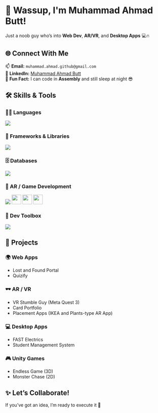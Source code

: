 # 👋 Wassup, I'm Muhammad Ahmad Butt!

Just a noob guy who’s into **Web Dev**, **AR/VR**, and **Desktop Apps** 💻🔥  

## 🌐 Connect With Me

📫 **Email:** `muhammad.ahmad.github@gmail.com`  
💼 **LinkedIn:** [Muhammad Ahmad Butt](https://www.linkedin.com/in/muhammad-ahmad-butt-0324b036a)  
🧠 **Fun Fact:** I can code in **Assembly** and still sleep at night 😎  

## 🛠️ Skills & Tools

### 👨‍💻 Languages
<p align="left">
  <img src="https://skillicons.dev/icons?i=c,cpp,cs,java,python,js,html,css,assembly" />
</p>

### 🧱 Frameworks & Libraries
<p align="left">
  <img src="https://skillicons.dev/icons?i=spring,express,react,tailwind,threejs,sass,pytorch,numpy,pandas" />
</p>

### 🗄️ Databases
<p align="left">
  <img src="https://skillicons.dev/icons?i=postgresql,mssql" />
</p>

### 🧠 AR / Game Development
<p align="left">
  <img src="https://skillicons.dev/icons?i=unity" />
  <img src="https://img.shields.io/badge/Vuforia-009688?style=for-the-badge&logo=vuforia&logoColor=white" height="30"/>
  <img src="https://img.shields.io/badge/Augmented_Reality-FF4081?style=for-the-badge" height="30"/>
  <img src="https://img.shields.io/badge/Virtual_Reality-0A66C2?style=for-the-badge&logo=oculus&logoColor=white" height="30"/>
</p>

### 🧰 Dev Toolbox
<p align="left">
  <img src="https://skillicons.dev/icons?i=github,jira,postman,vscode,idea,visualstudio,pycharm,git,notion,matlab" />
</p>

## 🚀 Projects

### 🌍 Web Apps
- Lost and Found Portal  
- Quizify  

### 🕶️ AR / VR
- VR Stumble Guy (Meta Quest 3)  
- Card Portfolio  
- Placement Apps (IKEA and Plants-type AR App)  

### 💻 Desktop Apps
- FAST Electrics  
- Student Management System  

### 🎮 Unity Games
- Endless Game (3D)  
- Monster Chase (2D)  

## ✨ Let’s Collaborate!

If you’ve got an idea, I’m ready to execute it 🚀  
